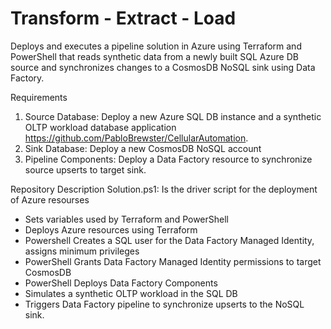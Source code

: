 # Transform - Extract - Load
Deploys and executes a pipeline solution in Azure using Terraform and PowerShell that reads synthetic data from a newly built SQL Azure DB source and synchronizes changes to a CosmosDB NoSQL sink using Data Factory. 

Requirements
1. Source Database: Deploy a new Azure SQL DB instance and a synthetic OLTP workload database application https://github.com/PabloBrewster/CellularAutomation.
2. Sink Database: Deploy a new CosmosDB NoSQL account
3. Pipeline Components: Deploy a Data Factory resource to synchronize source upserts to target sink.

Repository Description
Solution.ps1: Is the driver script for the deployment of Azure resourses
 - Sets variables used by Terraform and PowerShell 
 - Deploys Azure resources using Terraform
 - Powershell Creates a SQL user for the Data Factory Managed Identity, assigns minimum privileges
 - PowerShell Grants Data Factory Managed Identity permissions to target CosmosDB
 - PowerShell Deploys Data Factory Components
 - Simulates a synthetic OLTP workload in the SQL DB
 - Triggers Data Factory pipeline to synchronize upserts to the NoSQL sink.


